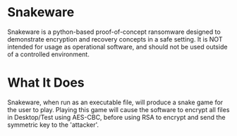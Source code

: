 # Snakeware
Snakeware is a python-based proof-of-concept ransomware designed to demonstrate encryption and recovery concepts in a safe setting. It is NOT intended for usage as operational software, and should not be used outside of a controlled environment.

# What It Does
Snakeware, when run as an executable file, will produce a snake game for the user to play. Playing this game will cause the software to encrypt all files in Desktop/Test using AES-CBC, before using RSA to encrypt and send the symmetric key to the 'attacker'.
